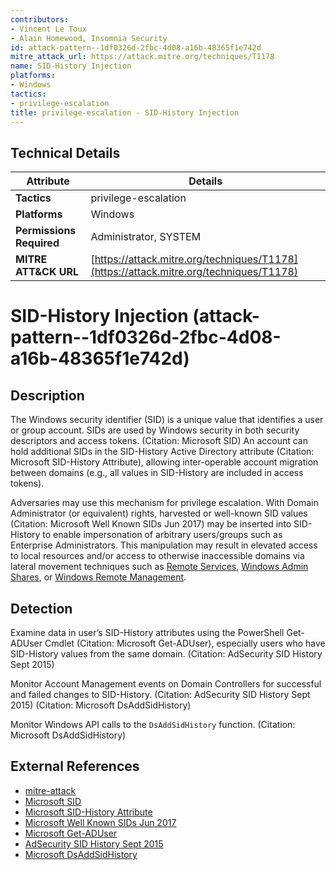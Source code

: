 ```yaml
---
contributors:
- Vincent Le Toux
- Alain Homewood, Insomnia Security
id: attack-pattern--1df0326d-2fbc-4d08-a16b-48365f1e742d
mitre_attack_url: https://attack.mitre.org/techniques/T1178
name: SID-History Injection
platforms:
- Windows
tactics:
- privilege-escalation
title: privilege-escalation - SID-History Injection
---
```


## Technical Details

| Attribute | Details |
|-----------|----------|
| **Tactics** | privilege-escalation |
| **Platforms** | Windows |
| **Permissions Required** | Administrator, SYSTEM |
| **MITRE ATT&CK URL** | [https://attack.mitre.org/techniques/T1178](https://attack.mitre.org/techniques/T1178) |

# SID-History Injection (attack-pattern--1df0326d-2fbc-4d08-a16b-48365f1e742d)

## Description
The Windows security identifier (SID) is a unique value that identifies a user or group account. SIDs are used by Windows security in both security descriptors and access tokens. (Citation: Microsoft SID) An account can hold additional SIDs in the SID-History Active Directory attribute (Citation: Microsoft SID-History Attribute), allowing inter-operable account migration between domains (e.g., all values in SID-History are included in access tokens).

Adversaries may use this mechanism for privilege escalation. With Domain Administrator (or equivalent) rights, harvested or well-known SID values (Citation: Microsoft Well Known SIDs Jun 2017) may be inserted into SID-History to enable impersonation of arbitrary users/groups such as Enterprise Administrators. This manipulation may result in elevated access to local resources and/or access to otherwise inaccessible domains via lateral movement techniques such as [Remote Services](https://attack.mitre.org/techniques/T1021), [Windows Admin Shares](https://attack.mitre.org/techniques/T1077), or [Windows Remote Management](https://attack.mitre.org/techniques/T1028).

## Detection
Examine data in user’s SID-History attributes using the PowerShell Get-ADUser Cmdlet (Citation: Microsoft Get-ADUser), especially users who have SID-History values from the same domain. (Citation: AdSecurity SID History Sept 2015)

Monitor Account Management events on Domain Controllers for successful and failed changes to SID-History. (Citation: AdSecurity SID History Sept 2015)  (Citation: Microsoft DsAddSidHistory)

Monitor Windows API calls to the <code>DsAddSidHistory</code> function. (Citation: Microsoft DsAddSidHistory)

## External References
- [mitre-attack](https://attack.mitre.org/techniques/T1178)
- [Microsoft SID](https://msdn.microsoft.com/library/windows/desktop/aa379571.aspx)
- [Microsoft SID-History Attribute](https://msdn.microsoft.com/library/ms679833.aspx)
- [Microsoft Well Known SIDs Jun 2017](https://support.microsoft.com/help/243330/well-known-security-identifiers-in-windows-operating-systems)
- [Microsoft Get-ADUser](https://technet.microsoft.com/library/ee617241.aspx)
- [AdSecurity SID History Sept 2015](https://adsecurity.org/?p=1772)
- [Microsoft DsAddSidHistory](https://msdn.microsoft.com/library/ms677982.aspx)
